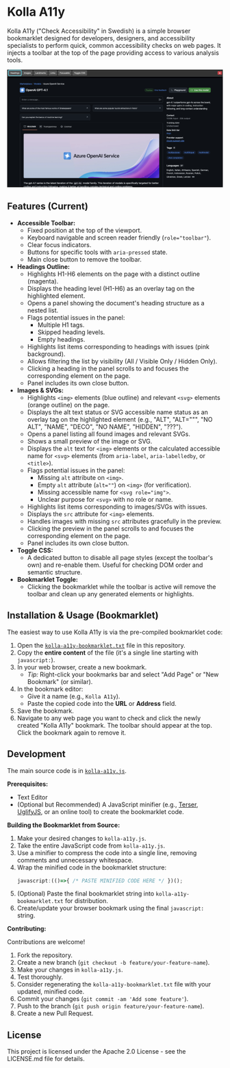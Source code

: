 # Kolla A11y

Kolla A11y ("Check Accessibility" in Swedish) is a simple browser bookmarklet designed for developers, designers, and accessibility specialists to perform quick, common accessibility checks on web pages. It injects a toolbar at the top of the page providing access to various analysis tools.

![Screenshot of the Kolla A11y toolbar active on a webpage](./screenshot.png)

## Features (Current)

*   **Accessible Toolbar:**
    *   Fixed position at the top of the viewport.
    *   Keyboard navigable and screen reader friendly (`role="toolbar"`).
    *   Clear focus indicators.
    *   Buttons for specific tools with `aria-pressed` state.
    *   Main close button to remove the toolbar.
*   **Headings Outline:**
    *   Highlights H1-H6 elements on the page with a distinct outline (magenta).
    *   Displays the heading level (H1-H6) as an overlay tag on the highlighted element.
    *   Opens a panel showing the document's heading structure as a nested list.
    *   Flags potential issues in the panel:
        *   Multiple H1 tags.
        *   Skipped heading levels.
        *   Empty headings.
    *   Highlights list items corresponding to headings with issues (pink background).
    *   Allows filtering the list by visibility (All / Visible Only / Hidden Only).
    *   Clicking a heading in the panel scrolls to and focuses the corresponding element on the page.
    *   Panel includes its own close button.
*   **Images & SVGs:**
    *   Highlights `<img>` elements (blue outline) and relevant `<svg>` elements (orange outline) on the page.
    *   Displays the alt text status or SVG accessible name status as an overlay tag on the highlighted element (e.g., "ALT", "ALT=\"\"", "NO ALT", "NAME", "DECO", "NO NAME", "HIDDEN", "???").
    *   Opens a panel listing all found images and relevant SVGs.
    *   Shows a small preview of the image or SVG.
    *   Displays the `alt` text for `<img>` elements or the calculated accessible name for `<svg>` elements (from `aria-label`, `aria-labelledby`, or `<title>`).
    *   Flags potential issues in the panel:
        *   Missing `alt` attribute on `<img>`.
        *   Empty `alt` attribute (`alt=""`) on `<img>` (for verification).
        *   Missing accessible name for `<svg role="img">`.
        *   Unclear purpose for `<svg>` with no role or name.
    *   Highlights list items corresponding to images/SVGs with issues.
    *   Displays the `src` attribute for `<img>` elements.
    *   Handles images with missing `src` attributes gracefully in the preview.
    *   Clicking the preview in the panel scrolls to and focuses the corresponding element on the page.
    *   Panel includes its own close button.
*   **Toggle CSS:**
    *   A dedicated button to disable all page styles (except the toolbar's own) and re-enable them. Useful for checking DOM order and semantic structure.
*   **Bookmarklet Toggle:**
    *   Clicking the bookmarklet while the toolbar is active will remove the toolbar and clean up any generated elements or highlights.

## Installation & Usage (Bookmarklet)

The easiest way to use Kolla A11y is via the pre-compiled bookmarklet code:

1.  Open the [`kolla-a11y-bookmarklet.txt`](./kolla-a11y-bookmarklet.txt) file in this repository.
2.  Copy the **entire content** of the file (it's a single line starting with `javascript:`).
3.  In your web browser, create a new bookmark.
    *   *Tip:* Right-click your bookmarks bar and select "Add Page" or "New Bookmark" (or similar).
4.  In the bookmark editor:
    *   Give it a name (e.g., `Kolla A11y`).
    *   Paste the copied code into the **URL** or **Address** field.
5.  Save the bookmark.
6.  Navigate to any web page you want to check and click the newly created "Kolla A11y" bookmark. The toolbar should appear at the top. Click the bookmark again to remove it.

## Development

The main source code is in [`kolla-a11y.js`](./kolla-a11y.js).

**Prerequisites:**

*   Text Editor
*   (Optional but Recommended) A JavaScript minifier (e.g., [Terser](https://terser.org/), [UglifyJS](https://github.com/mishoo/UglifyJS), or an online tool) to create the bookmarklet code.

**Building the Bookmarklet from Source:**

1.  Make your desired changes to `kolla-a11y.js`.
2.  Take the entire JavaScript code from `kolla-a11y.js`.
3.  Use a minifier to compress the code into a single line, removing comments and unnecessary whitespace.
4.  Wrap the minified code in the bookmarklet structure:
    ```javascript
    javascript:(()=>{ /* PASTE MINIFIED CODE HERE */ })();
    ```
5.  (Optional) Paste the final bookmarklet string into `kolla-a11y-bookmarklet.txt` for distribution.
6.  Create/update your browser bookmark using the final `javascript:` string.

**Contributing:**

Contributions are welcome!

1.  Fork the repository.
2.  Create a new branch (`git checkout -b feature/your-feature-name`).
3.  Make your changes in `kolla-a11y.js`.
4.  Test thoroughly.
5.  Consider regenerating the `kolla-a11y-bookmarklet.txt` file with your updated, minified code.
6.  Commit your changes (`git commit -am 'Add some feature'`).
7.  Push to the branch (`git push origin feature/your-feature-name`).
8.  Create a new Pull Request.

## License

This project is licensed under the Apache 2.0 License - see the LICENSE.md file for details.
